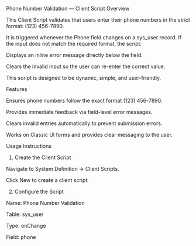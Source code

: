 Phone Number Validation — Client Script 
Overview

This Client Script validates that users enter their phone numbers in the strict format: (123) 456-7890.

It is triggered whenever the Phone field changes on a sys_user record. If the input does not match the required format, the script:

Displays an inline error message directly below the field.

Clears the invalid input so the user can re-enter the correct value.

This script is designed to be dynamic, simple, and user-friendly.

Features

Ensures phone numbers follow the exact format (123) 456-7890.

Provides immediate feedback via field-level error messages.

Clears invalid entries automatically to prevent submission errors.

Works on Classic UI forms and provides clear messaging to the user.

Usage Instructions
1. Create the Client Script

Navigate to System Definition → Client Scripts.

Click New to create a client script.

2. Configure the Script

Name: Phone Number Validation

Table: sys_user 

Type: onChange

Field: phone
